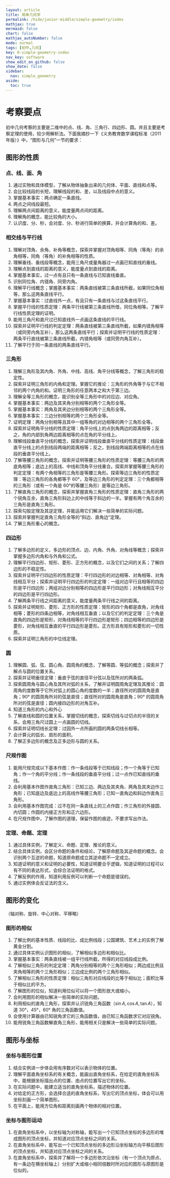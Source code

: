 ```yaml
---
layout: article
title: 简单几何学
permalink: /hide/junior-middle/simple-geometry/index
mathjax: true
mermaid: false
chart: false
mathjax_autoNumber: false
mode: normal
tags: [初中,几何]
key: 0-simple-geometry-index
nav_key: software
show_edit_on_github: false
show_date: false
sidebar:
  nav: simple_geometry
aside:
  toc: true
---
```


<!--more-->

# 考察要点

初中几何考察的主要是二维中的点、线、角、三角行、四边形、圆。并且主要是考察定理的使用，较少用解析法。下面我摘抄一下《义务教育数学课程标准（2011年版）》中，“图形与几何”一节的要求：

## 图形的性质

### 点、线、面、角

1. 通过实物和具体模型，了解从物体抽象出来的几何体、平面、直线和点等。
2. 会比较线段的长短，理解线段的和、差，以及线段中点的意义。
3. 掌握基本事实：两点确定一条直线。
4. 两点之间线段最短。
5. 理解两点间距离的意义，能度量两点间的距离。
6. 理解角的概念，能比较角的大小。
7. 认识度、分、秒，会对度、分、秒进行简单的换算，并会计算角的和、差。

### 相交线与平行线

1. 理解对顶角、余角、补角等概念，探索并掌握对顶角相等、同角（等角）的余角相等，同角（等角）的补角相等的性质。
2. 理解垂线、垂线段等概念，能用三角尺或量角器过一点画已知直线的垂线。
3. 理解点到直线的距离的意义，能度量点到直线的距离。
4. 掌握基本事实，过一点有且只有一条直线与已知直线垂直。
5. 识别同位角、内错角、同旁内角。
6. 理解平行线概念；掌握基本事实：两条直线被第三条直线所截，如果同位角相等，那么这两条直线平行。
7. 掌握基本事实：过直线外一点，有且只有一条直线与过这条直线平行。
8. 掌握平行线的性质定理：两条平行线被第三条直线所借，同位角相等。了解平行线性质定理的证明。
9. 能用三角尺和直尺过已知直线外一点画这条直线的平行线。
10. 探索并证明平行线的判定定理：两条直线被第三条直线所截，如果内错角相等（或同旁内角互补），那么这两条直线平行；探索并证明平行线的性质定理：两条平行直线被第三条直线所截，内错角相等（或同旁内角互补）。
11. 了解平行于同一条直线的两条直线平行。

### 三角形

1. 理解三角形及其内角、外角、中线、高线、角平分线等概念，了解三角形的稳定性。
2. 探索并证明三角形的内角和定理。掌握它的推论：三角形的外角等于与它不相邻的两个内角的和。证明三角形的任意两本之和大于第三边。
3. 理解全等三角形的概念，能识别全等三角形中的对应边、对应角。
4. 掌握基本事实：两边及其夹角分别相等的两个三角形全等。
5. 掌握基本事实：两角及其夹边分别相等的两个三角形全等。
6. 掌握基本事实：三边分别相等的两个三角形全等。
7. 证明定理：两角分别相等且其中一组等角的对边相等的两个三角形全等。
8. 探索并证明角平分线的性质定理：角平分线上的点到角两边的距离相等；反之，角的内部到角两边距离相等的点在角的平分线上。
9. 理解线段垂直平分线的概念，探索并证明线段垂直平分线的性质定理：线段垂直平分线上的点到线段两端的距离相等；反之，到线段两端距离相等的点在线段的垂直平分线上。
10. 了解等腰三角形的概念，探索并证明等腰三角形的性质定理：等腰三角形的两底角相等；底边上的高线、中线和顶角平分线重合。探索并掌握等腰三角形的判定定理：有两个角相等的三角形是等腰三角形。探索等边三角形的性质定理：等边三角形的各角都等于 60°，及等边三角形的判定定理：三个角都相等的三角形（或有一个角是 60°的等腰三角形）是等边三角形。
11. 了解直角三角形的概念，探索并掌握直角三角形的性质定理：直角三角形的两个锐角互余，直角三角形斜边上的中线等于斜边的一半。掌握有两个角互余的三角形是直角三角形。
12. 探索勾股定理及其逆定理，并能运用它们解决一些简单的实际问题。
13. 探索并掌握判定直角三角形全等的“斜边、直角边”定理。
14. 了解三角形重心的概念。

### 四边形

1. 了解多边形的定义，多边形的顶点、边、内角、外角、对角线等概念；探索并掌握多边形内角和与外角和公式。
2. 理解平行四边形、矩形、菱形、正方形的概念，以及它们之间的关系；了解四边形的不稳定性。
3. 探索并证明平行四边形的性质定理：平行四边形的对边相等、对角相等、对角线相互平分；探索并证明平行四边形的判定定理：一组对边平行且相等的四边形是平行四边形；两组对边分别相等的四边形是平行四边形；对角线相互平分的四边形是平行四边形。
4. 了解两条平行线之间距离的意义，能度量两条平行线之间的距离。
5. 探索并证明矩形、菱形、正方形的性质定理：矩形的四个角都是直角，对角线相等；菱形的四条边相等，对角线相互垂直；以及它们的判定定理：三个角是直角的四边形是矩形，对角线相等的平行四边形是矩形；四边相等的四边形是菱形，对角线相互垂直的平行四边形是菱形。正方形具有矩形和菱形的一切性质。
6. 探索并证明三角形的中位线定理。

### 圆

1. 理解圆、弧、弦、圆心角、圆周角的概念，了解等圆、等弧的概念；探索并了解点与圆的位置关系。
2. 探索并证明垂径定理：垂直于弦的直径平分弦以及弦所对的两条弧。
3. 探索圆周角与圆心角及其所对弧的关系，了解并证明圆周角定理及其推论：圆周角的度数等于它所对弧上的圆心角的度数的一半；直径所对的圆周角是直角；90° 的圆周角所对的弦是直径；直径所对的圆周角是直角；90° 的圆周角所对的弦是直径；圆内接四边形的对角互补。
4. 知道三角形的内心和外心
5. 了解直线和圆的位置关系，掌握切线的概念，探索切线与过切点的半径的关系，会用三角尺过圆上一点画圆的切线。
6. 探索并证明切线长定理：过园外一点所画的圆的两条切线长相等。
7. 会计算元的弧长、扇形的面积。
8. 了解正多边形的概念及正多边形与圆的关系。

### 尺规作图

1. 能用尺规完成以下基本作图：作一条线段等于已知线段；作一个角等于已知角；作一个角的平分线；作一条线段的垂直平分线；过一点作已知直线的垂线。
2. 会利用基本作图作直角三角形：已知三边、两边及其夹角、两角及其夹边作三角形；已知底边及底边上的高线作等腰三角形；已知一直角边和斜边作直角三角形。
3. 会利用基本作图完成：过不在同一条直线上的三点作圆；作三角形的外接圆、内切圆；作圆的内接正方形和正六边形。
4. 在尺规作图中，了解作图的道理，保留作图的痕迹，不要求写出作法。

### 定理、命题、定理

1. 通过具体实例，了解定义、命题、定理、推论的意义。
2. 结合具体实例，会区分命题的条件和结论，了解原命题及其逆命题的概念。会识别两个互逆的命题，知道原命题成立其逆命题不一定成立。
3. 知道证明的意义和证明的必要性，知道证明要合乎逻辑，知道证明的过程可以有不同的表达形式，会综合法证明的格式。
4. 了解反例的作用，知道利用反例可以判断一个命题是错误的。
5. 通过实例体会反证法的含义。

## 图形的变化

（轴对称、旋转、中心对称、平移略）

### 图形的相似

1. 了解比例的基本性质、线段的比、成比例线段；公国建筑、艺术上的实例了解黄金分割。
2. 通过具体实例认识图形的相似，了解相似多边形和相似比。
3. 掌握基本事实：两条直线被一组平行线所截，所得的对应线段成比例。
4. 了解相似三角形的判定定理：两角分别相等的两个三角形相似；两边成比例且夹角相等的两个三角形相似；三边成比例的两个三角形相似。
5. 了解相似三角形的性质定理：相似三角形对应线段的比等于相似比；面积比等于相似比的平方。
6. 了解图形的位似，知道利用位似可以将一个图形放大或缩小。
7. 会利用图形的相似解决一些简单的实际问题。
8. 利用相似的直角三角形，探索并认识锐角三角函数（$\sin A,\cos A,\tan A$），知道 30°，45°，60° 角的三角函数值。
9. 会使用计算器由已知锐角求它的三角函数值，由已知三角函数求它对应锐角。
10. 能用锐角三角函数解直角三角形，能用相关只是解决一些简单的实际问题。

## 图形与坐标

### 坐标与图形位置

1. 结合实例进一步体会用有序数对可以表示物体的位置。
2. 理解平面直角坐标系的有关概念，能画出直角坐标系，在给定的直角坐标系中，能根据坐标描出点的位置、由点的位置写出它的坐标。
3. 在实际问题中，能建立适当的直角坐标系，描述物体的位置。
4. 对给定的正方形，会选择合适的直角坐标系，写出它的顶点坐标，体会可以用坐标刻画一个简单图形。
5. 在平面上，能用方位角和距离刻画两个物体的相对位置。

### 坐标与图形运动

1. 在直角坐标系中，以坐标轴为对称轴，能写出一个已知顶点坐标的多边形的堆成图形的顶点坐标，并知道对应顶点坐标之间的关系。
2. 在直角坐标系中，能写出一个已知顶点坐标的多边形沿坐标轴方向平移后图形的顶点坐标，并知道对应顶点坐标之间的关系。
3. 在直角坐标系中，探索并了解将一个多边形依次沿坐标（有一个顶点为原点、有一条边在横坐标轴上）分别扩大或缩小相同倍数时所对应的图形与原图形是位似的。